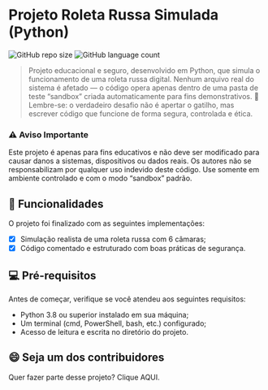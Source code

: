 # Projeto Roleta Russa Simulada (Python)

![GitHub repo size](https://img.shields.io/github/repo-size/Kelvin1337/X-MEN?style=for-the-badge)
![GitHub language count](https://img.shields.io/github/languages/count/Kelvin1337/RoletaRussa?style=for-the-badge)

> Projeto educacional e seguro, desenvolvido em Python, que simula o funcionamento de uma roleta russa digital.
Nenhum arquivo real do sistema é afetado — o código opera apenas dentro de uma pasta de teste “sandbox” criada automaticamente para fins demonstrativos.
> 🧠 Lembre-se: o verdadeiro desafio não é apertar o gatilho, mas escrever código que funcione de forma segura, controlada e ética. 


### ⚠️ Aviso Importante

Este projeto é apenas para fins educativos e não deve ser modificado para causar danos a sistemas, dispositivos ou dados reais.
Os autores não se responsabilizam por qualquer uso indevido deste código.
Use somente em ambiente controlado e com o modo “sandbox” padrão.

## 🔄 Funcionalidades

O projeto foi finalizado com as seguintes implementações:

- [x] Simulação realista de uma roleta russa com 6 câmaras;
- [x] Código comentado e estruturado com boas práticas de segurança.

## 💻 Pré-requisitos

Antes de começar, verifique se você atendeu aos seguintes requisitos:

- Python 3.8 ou superior instalado em sua máquina;
- Um terminal (cmd, PowerShell, bash, etc.) configurado;
- Acesso de leitura e escrita no diretório do projeto.

## 😄 Seja um dos contribuidores

Quer fazer parte desse projeto? Clique AQUI.

